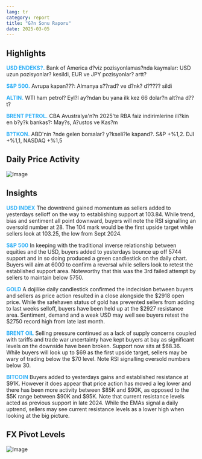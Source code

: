 ```yaml
---
lang: tr
category: report
title: "G?n Sonu Raporu"
date: 2025-03-05
---
```



<h2>Highlights</h2>
<strong style="color: #2caef7;">USD ENDEKS?.</strong> Bank of America d?viz pozisyonlamas?nda kaymalar: USD uzun pozisyonlar? kesildi, EUR ve JPY pozisyonlar? artt?


<strong style="color: #2caef7;">S&P 500.</strong> Avrupa kapan???: Almanya s??rad? ve d?nk? d????? sildi

<strong style="color: #2caef7;">ALTIN.</strong> WTI ham petrol? Eyl?l ay?ndan bu yana ilk kez 66 dolar?n alt?na d??t?

<strong style="color: #2caef7;">BRENT PETROL.</strong> CBA Avustralya'n?n 2025'te RBA faiz indirimlerine ili?kin en b?y?k bankas?: May?s, A?ustos ve Kas?m

<strong style="color: #2caef7;">B?TKON.</strong> ABD'nin ?nde gelen borsalar? y?kseli?le kapand?. S&P +%1,2. DJI +%1,1, NASDAQ +%1,5



<h2>Daily Price Activity</h2>
<img src="https://markleighedu.github.io/img/Mar-2025/05-Mar-2025/price.jpg" alt="Image"/>

<h2>Insights</h2>
<strong style="color: #2caef7;">USD INDEX</strong> The downtrend gained momentum as sellers added to yesterdays selloff on the way to establishing support at 103.84. While trend, bias and sentiment all point downward, buyers will note the RSI signalling an oversold number at 28. The 104 mark would be the first upside target while sellers look at 103.25, the low from Sept 2024.

<strong style="color: #2caef7;">S&P 500</strong> In keeping with the traditional inverse relationship between equities and the USD, buyers added to yesterdays bounce up off 5744 support and in so doing produced a green candlestick on the daily chart. Buyers will aim at 6000 to confirm a reversal while sellers look to retest the established support area. Noteworthy that this was the 3rd failed attempt by sellers to maintain below 5750.

<strong style="color: #2caef7;">GOLD</strong> A dojilike daily candlestick confirmed the indecision between buyers and sellers as price action resulted in a close alongside the $2918 open price. While the safehaven status of gold has prevented sellers from adding to last weeks selloff, buyers have been held up at the $2927 resistance area. Sentiment, demand  and a weak USD may well see buyers retest the $2750 record high from late last month.

<strong style="color: #2caef7;">BRENT OIL</strong> Selling pressure continued as a lack of supply concerns coupled with tariffs and trade war uncertainty have kept buyers at bay as significant levels on the downside have been broken. Support now sits at $68.36. While buyers will look up to $69 as the first upside target, sellers may be wary of trading below the $70 level. Note RSI signalling oversold numbers below 30.

<strong style="color: #2caef7;">BITCOIN</strong> Buyers added to yesterdays gains and established resistance at $91K. However it does appear that price action has moved a leg lower and there has been more activity between $85K and $90K, as opposed to the $5K range between $90K and $95K. Note that current resistance levels acted as previous support in late 2024. While the EMAs signal a daily uptrend, sellers may see current resistance levels as a lower high when looking at the big picture.



<h2>FX Pivot Levels</h2>
<img src="https://markleighedu.github.io/img/Mar-2025/05-Mar-2025/pivot.jpg" alt="Image"/>